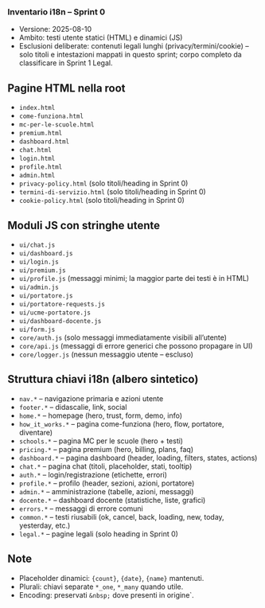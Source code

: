 ### Inventario i18n – Sprint 0

- Versione: 2025-08-10
- Ambito: testi utente statici (HTML) e dinamici (JS)
- Esclusioni deliberate: contenuti legali lunghi (privacy/termini/cookie) – solo titoli e intestazioni mappati in questo sprint; corpo completo da classificare in Sprint 1 Legal.

## Pagine HTML nella root
- `index.html`
- `come-funziona.html`
- `mc-per-le-scuole.html`
- `premium.html`
- `dashboard.html`
- `chat.html`
- `login.html`
- `profile.html`
- `admin.html`
- `privacy-policy.html` (solo titoli/heading in Sprint 0)
- `termini-di-servizio.html` (solo titoli/heading in Sprint 0)
- `cookie-policy.html` (solo titoli/heading in Sprint 0)

## Moduli JS con stringhe utente
- `ui/chat.js`
- `ui/dashboard.js`
- `ui/login.js`
- `ui/premium.js`
- `ui/profile.js` (messaggi minimi; la maggior parte dei testi è in HTML)
- `ui/admin.js`
- `ui/portatore.js`
- `ui/portatore-requests.js`
- `ui/ucme-portatore.js`
- `ui/dashboard-docente.js`
- `ui/form.js`
- `core/auth.js` (solo messaggi immediatamente visibili all’utente)
- `core/api.js` (messaggi di errore generici che possono propagare in UI)
- `core/logger.js` (nessun messaggio utente – escluso)

## Struttura chiavi i18n (albero sintetico)
- `nav.*` – navigazione primaria e azioni utente
- `footer.*` – didascalie, link, social
- `home.*` – homepage (hero, trust, form, demo, info)
- `how_it_works.*` – pagina come-funziona (hero, flow, portatore, diventare)
- `schools.*` – pagina MC per le scuole (hero + testi)
- `pricing.*` – pagina premium (hero, billing, plans, faq)
- `dashboard.*` – pagina dashboard (header, loading, filters, states, actions)
- `chat.*` – pagina chat (titoli, placeholder, stati, tooltip)
- `auth.*` – login/registrazione (etichette, errori)
- `profile.*` – profilo (header, sezioni, azioni, portatore)
- `admin.*` – amministrazione (tabelle, azioni, messaggi)
- `docente.*` – dashboard docente (statistiche, liste, grafici)
- `errors.*` – messaggi di errore comuni
- `common.*` – testi riusabili (ok, cancel, back, loading, new, today, yesterday, etc.)
- `legal.*` – pagine legali (solo heading in Sprint 0)

## Note
- Placeholder dinamici: `{count}`, `{date}`, `{name}` mantenuti.
- Plurali: chiavi separate `*_one`, `*_many` quando utile.
- Encoding: preservati `&nbsp;` dove presenti in origine`.

